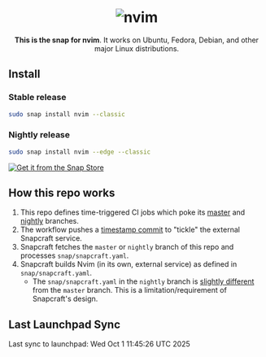 <h1 align="center">
  <img src="https://raw.githubusercontent.com/neovim/neovim.github.io/master/logos/neovim-logo-300x87.png" alt="nvim">
  <br />
</h1>

<p align="center"><b>This is the snap for nvim</b>. It works on Ubuntu, Fedora, Debian, and other major Linux
distributions.</p>

## Install

### Stable release 

```sh
sudo snap install nvim --classic
```

### Nightly release 
```sh
sudo snap install nvim --edge --classic
```

[![Get it from the Snap Store](https://snapcraft.io/static/images/badges/en/snap-store-black.svg)](https://snapcraft.io/nvim)

## How this repo works

1. This repo defines time-triggered CI jobs which poke its [master](./.github/workflows/update-readme.yaml) and [nightly](./.github/workflows/update-readme-nightly.yaml) branches.
2. The workflow pushes a [timestamp commit](https://github.com/neovim/neovim-snap/commit/752cca5b7c2d8371f54825c61d0c8ebfedbf6711)
   to "tickle" the external Snapcraft service.
3. Snapcraft fetches the `master` or `nightly` branch of this repo and processes `snap/snapcraft.yaml`.
4. Snapcraft builds Nvim (in its own, external service) as defined in `snap/snapcraft.yaml`.
    - The `snap/snapcraft.yaml` in the `nightly` branch is [slightly different](https://github.com/neovim/neovim-snap/compare/master...nightly)
      from the `master` branch. This is a limitation/requirement of Snapcraft's
      design.

## Last Launchpad Sync

<!-- BEGIN SYNC INFO -->
Last sync to launchpad: Wed Oct  1 11:45:26 UTC 2025
<!-- END SYNC INFO -->
